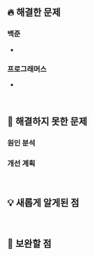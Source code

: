 ## 🔥 해결한 문제
<!-- (필수) 해결한 문제를 적어주세요. -->
### 백준
<!-- [문제제목](문제 링크) -->
- []()
  
### 프로그래머스
<!-- [문제제목](문제 링크) -->
- []()

<br>

## 🚒 해결하지 못한 문제
<!-- (선택사항) 해결하지 못한 문제가 있다면 적어주세요. -->
### 원인 분석
<!-- 해결하지 못한 이유와 어려웠던 지점에 대해 간략히 기술해주세요. -->

### 개선 계획
<!-- 해결 방안을 어떻게 찾아볼 것인지, 계획이 있다면 적어주세요. -->

<br>

## 💡 새롭게 알게된 점
<!-- (선택사항) 새롭게 알게된 점이나 배운 점이 있다면 적어주세요.
- 알고리즘 관련: 새롭게 이해한 알고리즘 동작 원리, 효율적인 풀이법 등
- 구현 관련: 코드 최적화나 새로운 라이브러리, 함수 활용법 등
- 문제 해결 과정에서 느낀 교훈 또는 팁 -->

<br>

## 🚀 보완할 점
<!-- (선택사항) 문제 풀이 과정에서 느낀 부족한 점과 앞으로의 개선 방향을 적어주세요.
- 알고리즘 숙련도를 높이기 위해 추가로 풀어야 할 문제나 복습 계획
- 더 효율적인 코드 작성을 위한 아이디어 -->

